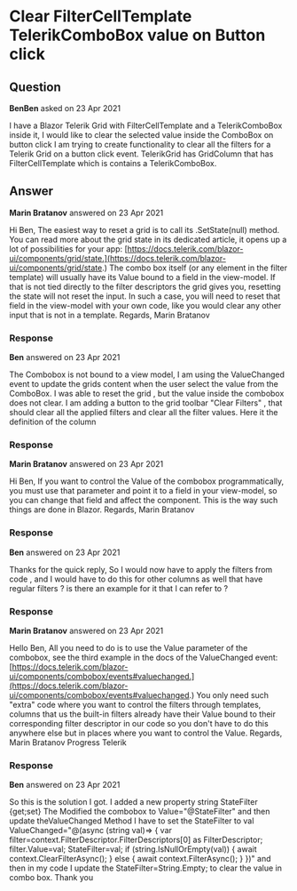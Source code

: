# Clear FilterCellTemplate TelerikComboBox value on Button click

## Question

**BenBen** asked on 23 Apr 2021

I have a Blazor Telerik Grid with FilterCellTemplate and a TelerikComboBox inside it, I would like to clear the selected value inside the ComboBox on button click I am trying to create functionality to clear all the filters for a Telerik Grid on a button click event. TelerikGrid has GridColumn that has FilterCellTemplate which is contains a TelerikComboBox.

## Answer

**Marin Bratanov** answered on 23 Apr 2021

Hi Ben, The easiest way to reset a grid is to call its .SetState(null) method. You can read more about the grid state in its dedicated article, it opens up a lot of possibilities for your app: [https://docs.telerik.com/blazor-ui/components/grid/state.](https://docs.telerik.com/blazor-ui/components/grid/state.) The combo box itself (or any element in the filter template) will usually have its Value bound to a field in the view-model. If that is not tied directly to the filter descriptors the grid gives you, resetting the state will not reset the input. In such a case, you will need to reset that field in the view-model with your own code, like you would clear any other input that is not in a template. Regards, Marin Bratanov

### Response

**Ben** answered on 23 Apr 2021

The Combobox is not bound to a view model, I am using the ValueChanged event to update the grids content when the user select the value from the ComboBox. I was able to reset the grid , but the value inside the combobox does not clear. I am adding a button to the grid toolbar "Clear Filters" , that should clear all the applied filters and clear all the filter values. Here it the definition of the column <GridColumn Field="@(nameof(SearchResult.StateName))" Title="State" Filterable="true" Width="100px"> <FilterCellTemplate> <TelerikComboBox Data="@Filter.StateFilters" Filterable="true" FilterOperator="@StringFilterOperator.Contains" Width="100%" AllowCustom="false" ValueChanged="@(async (string val)=> { var filter=context.FilterDescriptor.FilterDescriptors[0] as FilterDescriptor; filter.Value=val; if (string.IsNullOrEmpty(val)) { await context.ClearFilterAsync(); } else { await context.FilterAsync(); } })"> </TelerikComboBox> </FilterCellTemplate> <Template> @{ var sr=context as SearchResult; <div class="align-content-center" title="@sr.StateName"> <img class="rounded" width="20" height="20" src="@($"~/../../images/{sr.StateName}.png")" /> </div> } </Template> </GridColumn>

### Response

**Marin Bratanov** answered on 23 Apr 2021

Hi Ben, If you want to control the Value of the combobox programmatically, you must use that parameter and point it to a field in your view-model, so you can change that field and affect the component. This is the way such things are done in Blazor. Regards, Marin Bratanov

### Response

**Ben** answered on 23 Apr 2021

Thanks for the quick reply, So I would now have to apply the filters from code , and I would have to do this for other columns as well that have regular filters ? is there an example for it that I can refer to ?

### Response

**Marin Bratanov** answered on 23 Apr 2021

Hello Ben, All you need to do is to use the Value parameter of the combobox, see the third example in the docs of the ValueChanged event: [https://docs.telerik.com/blazor-ui/components/combobox/events#valuechanged.](https://docs.telerik.com/blazor-ui/components/combobox/events#valuechanged.) You only need such "extra" code where you want to control the filters through templates, columns that us the built-in filters already have their Value bound to their corresponding filter descriptor in our code so you don't have to do this anywhere else but in places where you want to control the Value. Regards, Marin Bratanov Progress Telerik

### Response

**Ben** answered on 23 Apr 2021

So this is the solution I got. I added a new property string StateFilter {get;set} The Modified the combobox to Value="@StateFilter" and then update theValueChanged Method I have to set the StateFilter to val ValueChanged="@(async (string val)=> { var filter=context.FilterDescriptor.FilterDescriptors[0] as FilterDescriptor; filter.Value=val; StateFilter=val; if (string.IsNullOrEmpty(val)) { await context.ClearFilterAsync(); } else { await context.FilterAsync(); } })" and then in my code I update the StateFilter=String.Empty; to clear the value in combo box. Thank you
